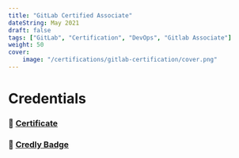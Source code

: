 ```yaml
---
title: "GitLab Certified Associate"
dateString: May 2021
draft: false
tags: ["GitLab", "Certification", "DevOps", "Gitlab Associate"]
weight: 50
cover:
    image: "/certifications/gitlab-certification/cover.png"
---
```


# Credentials

### 🔗 [Certificate](https://drive.google.com/file/d/1S-VvlZjP-M8EvhZ1jMWxWrWFTmnfDtDn/view?usp=sharing)

### 🔗 [Credly Badge](https://www.credly.com/badges/1d1470ff-c5b8-4009-8406-963274fa31e0/public_url)
